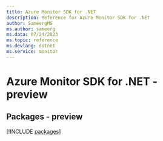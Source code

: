 ```yaml
---
title: Azure Monitor SDK for .NET
description: Reference for Azure Monitor SDK for .NET
author: SameergMS
ms.author: sameerg
ms.data: 07/24/2023
ms.topic: reference
ms.devlang: dotnet
ms.service: monitor
---
```

# Azure Monitor SDK for .NET - preview
## Packages - preview
[!INCLUDE [packages](monitor-index.md)]